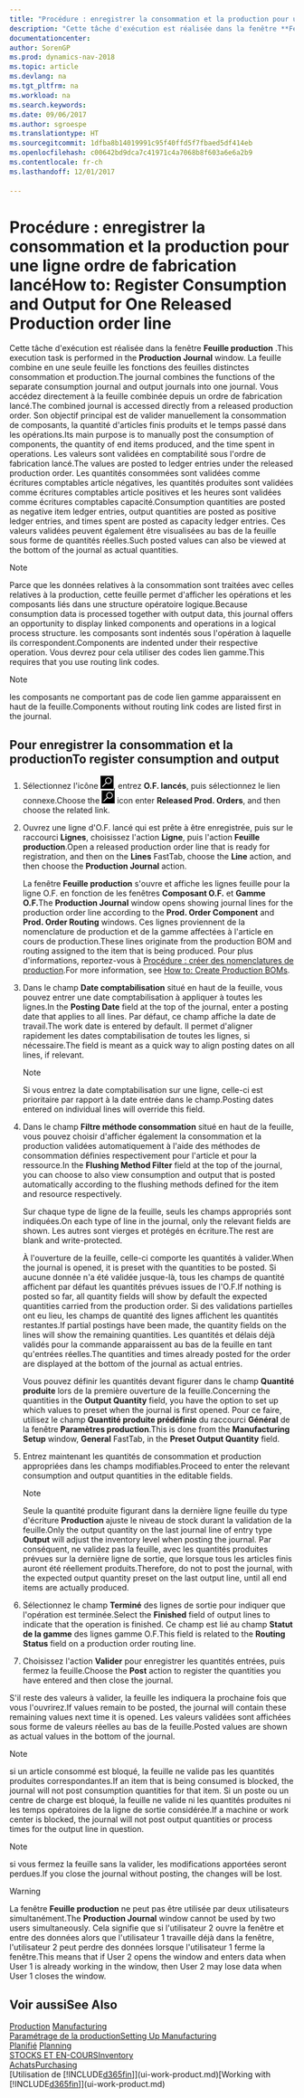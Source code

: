 ```yaml
---
title: "Procédure : enregistrer la consommation et la production pour un ordre de fabrication"
description: "Cette tâche d'exécution est réalisée dans la fenêtre **Feuille production**. La feuille combine en une seule feuille les fonctions des feuilles distinctes consommation et production. Vous accédez directement à la feuille combinée depuis un ordre de fabrication lancé. Son objectif principal est de valider manuellement la consommation de composants, la quantité d'articles finis produits et le temps passé dans les opérations."
documentationcenter: 
author: SorenGP
ms.prod: dynamics-nav-2018
ms.topic: article
ms.devlang: na
ms.tgt_pltfrm: na
ms.workload: na
ms.search.keywords: 
ms.date: 09/06/2017
ms.author: sgroespe
ms.translationtype: HT
ms.sourcegitcommit: 1dfba8b14019991c95f40ffd5f7fbaed5df414eb
ms.openlocfilehash: c00642bd9dca7c41971c4a7068b8f603a6e6a2b9
ms.contentlocale: fr-ch
ms.lasthandoff: 12/01/2017

---
```

# <a name="how-to-register-consumption-and-output-for-one-released-production-order-line"></a><span data-ttu-id="6ab20-106">Procédure : enregistrer la consommation et la production pour une ligne ordre de fabrication lancé</span><span class="sxs-lookup"><span data-stu-id="6ab20-106">How to: Register Consumption and Output for One Released Production order line</span></span>
<span data-ttu-id="6ab20-107">Cette tâche d'exécution est réalisée dans la fenêtre **Feuille production** .</span><span class="sxs-lookup"><span data-stu-id="6ab20-107">This execution task is performed in the **Production Journal** window.</span></span> <span data-ttu-id="6ab20-108">La feuille combine en une seule feuille les fonctions des feuilles distinctes consommation et production.</span><span class="sxs-lookup"><span data-stu-id="6ab20-108">The journal combines the functions of the separate consumption journal and output journals into one journal.</span></span> <span data-ttu-id="6ab20-109">Vous accédez directement à la feuille combinée depuis un ordre de fabrication lancé.</span><span class="sxs-lookup"><span data-stu-id="6ab20-109">The combined journal is accessed directly from a released production order.</span></span> <span data-ttu-id="6ab20-110">Son objectif principal est de valider manuellement la consommation de composants, la quantité d'articles finis produits et le temps passé dans les opérations.</span><span class="sxs-lookup"><span data-stu-id="6ab20-110">Its main purpose is to manually post the consumption of components, the quantity of end items produced, and the time spent in operations.</span></span> <span data-ttu-id="6ab20-111">Les valeurs sont validées en comptabilité sous l'ordre de fabrication lancé.</span><span class="sxs-lookup"><span data-stu-id="6ab20-111">The values are posted to ledger entries under the released production order.</span></span> <span data-ttu-id="6ab20-112">Les quantités consommées sont validées comme écritures comptables article négatives, les quantités produites sont validées comme écritures comptables article positives et les heures sont validées comme écritures comptables capacité.</span><span class="sxs-lookup"><span data-stu-id="6ab20-112">Consumption quantities are posted as negative item ledger entries, output quantities are posted as positive ledger entries, and times spent are posted as capacity ledger entries.</span></span> <span data-ttu-id="6ab20-113">Ces valeurs validées peuvent également être visualisées au bas de la feuille sous forme de quantités réelles.</span><span class="sxs-lookup"><span data-stu-id="6ab20-113">Such posted values can also be viewed at the bottom of the journal as actual quantities.</span></span>  

> [!NOTE]  
>  <span data-ttu-id="6ab20-114">Parce que les données relatives à la consommation sont traitées avec celles relatives à la production, cette feuille permet d'afficher les opérations et les composants liés dans une structure opératoire logique.</span><span class="sxs-lookup"><span data-stu-id="6ab20-114">Because consumption data is processed together with output data, this journal offers an opportunity to display linked components and operations in a logical process structure.</span></span> <span data-ttu-id="6ab20-115">les composants sont indentés sous l'opération à laquelle ils correspondent.</span><span class="sxs-lookup"><span data-stu-id="6ab20-115">Components are indented under their respective operation.</span></span> <span data-ttu-id="6ab20-116">Vous devrez pour cela utiliser des codes lien gamme.</span><span class="sxs-lookup"><span data-stu-id="6ab20-116">This requires that you use routing link codes.</span></span>  

> [!NOTE]  
>  <span data-ttu-id="6ab20-117">les composants ne comportant pas de code lien gamme apparaissent en haut de la feuille.</span><span class="sxs-lookup"><span data-stu-id="6ab20-117">Components without routing link codes are listed first in the journal.</span></span>  

## <a name="to-register-consumption-and-output"></a><span data-ttu-id="6ab20-118">Pour enregistrer la consommation et la production</span><span class="sxs-lookup"><span data-stu-id="6ab20-118">To register consumption and output</span></span>  
1.  <span data-ttu-id="6ab20-119">Sélectionnez l'icône ![Page ou état pour la recherche](media/ui-search/search_small.png "Page ou état pour la recherche"), entrez **O.F. lancés**, puis sélectionnez le lien connexe.</span><span class="sxs-lookup"><span data-stu-id="6ab20-119">Choose the ![Search for Page or Report](media/ui-search/search_small.png "Search for Page or Report icon") icon enter **Released Prod. Orders**, and then choose the related link.</span></span>  
2.  <span data-ttu-id="6ab20-120">Ouvrez une ligne d'O.F. lancé qui est prête à être enregistrée, puis sur le raccourci **Lignes**, choisissez l'action **Ligne**, puis l'action **Feuille production**.</span><span class="sxs-lookup"><span data-stu-id="6ab20-120">Open a released production order line that is ready for registration, and then on the **Lines** FastTab, choose the **Line** action, and then choose the **Production Journal** action.</span></span>  

    <span data-ttu-id="6ab20-121">La fenêtre **Feuille production** s'ouvre et affiche les lignes feuille pour la ligne O.F. en fonction de les fenêtres **Composant O.F.** et **Gamme O.F.**</span><span class="sxs-lookup"><span data-stu-id="6ab20-121">The **Production Journal** window opens showing journal lines for the production order line according to the **Prod. Order Component** and **Prod. Order Routing** windows.</span></span> <span data-ttu-id="6ab20-122">Ces lignes proviennent de la nomenclature de production et de la gamme affectées à l'article en cours de production.</span><span class="sxs-lookup"><span data-stu-id="6ab20-122">These lines originate from the production BOM and routing assigned to the item that is being produced.</span></span> <span data-ttu-id="6ab20-123">Pour plus d'informations, reportez\-vous à [Procédure : créer des nomenclatures de production](production-how-to-create-routings.md).</span><span class="sxs-lookup"><span data-stu-id="6ab20-123">For more information, see [How to: Create Production BOMs](production-how-to-create-routings.md).</span></span>  

3.  <span data-ttu-id="6ab20-124">Dans le champ **Date comptabilisation** situé en haut de la feuille, vous pouvez entrer une date comptabilisation à appliquer à toutes les lignes.</span><span class="sxs-lookup"><span data-stu-id="6ab20-124">In the **Posting Date** field at the top of the journal, enter a posting date that applies to all lines.</span></span> <span data-ttu-id="6ab20-125">Par défaut, ce champ affiche la date de travail.</span><span class="sxs-lookup"><span data-stu-id="6ab20-125">The work date is entered by default.</span></span> <span data-ttu-id="6ab20-126">Il permet d'aligner rapidement les dates comptabilisation de toutes les lignes, si nécessaire.</span><span class="sxs-lookup"><span data-stu-id="6ab20-126">The field is meant as a quick way to align posting dates on all lines, if relevant.</span></span>  

    > [!NOTE]  
    >  <span data-ttu-id="6ab20-127">Si vous entrez la date comptabilisation sur une ligne, celle-ci est prioritaire par rapport à la date entrée dans le champ.</span><span class="sxs-lookup"><span data-stu-id="6ab20-127">Posting dates entered on individual lines will override this field.</span></span>  

4.  <span data-ttu-id="6ab20-128">Dans le champ **Filtre méthode consommation** situé en haut de la feuille, vous pouvez choisir d'afficher également la consommation et la production validées automatiquement à l'aide des méthodes de consommation définies respectivement pour l'article et pour la ressource.</span><span class="sxs-lookup"><span data-stu-id="6ab20-128">In the **Flushing Method Filter** field at the top of the journal, you can choose to also view consumption and output that is posted automatically according to the flushing methods defined for the item and resource respectively.</span></span>  

    <span data-ttu-id="6ab20-129">Sur chaque type de ligne de la feuille, seuls les champs appropriés sont indiquées.</span><span class="sxs-lookup"><span data-stu-id="6ab20-129">On each type of line in the journal, only the relevant fields are shown.</span></span> <span data-ttu-id="6ab20-130">Les autres sont vierges et protégés en écriture.</span><span class="sxs-lookup"><span data-stu-id="6ab20-130">The rest are blank and write-protected.</span></span>  

    <span data-ttu-id="6ab20-131">À l'ouverture de la feuille, celle-ci comporte les quantités à valider.</span><span class="sxs-lookup"><span data-stu-id="6ab20-131">When the journal is opened, it is preset with the quantities to be posted.</span></span> <span data-ttu-id="6ab20-132">Si aucune donnée n'a été validée jusque-là, tous les champs de quantité affichent par défaut les quantités prévues issues de l'O.F.</span><span class="sxs-lookup"><span data-stu-id="6ab20-132">If nothing is posted so far, all quantity fields will show by default the expected quantities carried from the production order.</span></span> <span data-ttu-id="6ab20-133">Si des validations partielles ont eu lieu, les champs de quantité des lignes affichent les quantités restantes.</span><span class="sxs-lookup"><span data-stu-id="6ab20-133">If partial postings have been made, the quantity fields on the lines will show the remaining quantities.</span></span> <span data-ttu-id="6ab20-134">Les quantités et délais déjà validés pour la commande apparaissent au bas de la feuille en tant qu'entrées réelles.</span><span class="sxs-lookup"><span data-stu-id="6ab20-134">The quantities and times already posted for the order are displayed at the bottom of the journal as actual entries.</span></span>  

    <span data-ttu-id="6ab20-135">Vous pouvez définir les quantités devant figurer dans le champ **Quantité produite** lors de la première ouverture de la feuille.</span><span class="sxs-lookup"><span data-stu-id="6ab20-135">Concerning the quantities in the **Output Quantity** field, you have the option to set up which values to preset when the journal is first opened.</span></span> <span data-ttu-id="6ab20-136">Pour ce faire, utilisez le champ **Quantité produite prédéfinie** du raccourci **Général** de la fenêtre **Paramètres production**.</span><span class="sxs-lookup"><span data-stu-id="6ab20-136">This is done from the **Manufacturing Setup** window, **General** FastTab, in the **Preset Output Quantity** field.</span></span> 

5.  <span data-ttu-id="6ab20-137">Entrez maintenant les quantités de consommation et production appropriées dans les champs modifiables.</span><span class="sxs-lookup"><span data-stu-id="6ab20-137">Proceed to enter the relevant consumption and output quantities in the editable fields.</span></span>  

    > [!NOTE]  
    >  <span data-ttu-id="6ab20-138">Seule la quantité produite figurant dans la dernière ligne feuille du type d'écriture **Production** ajuste le niveau de stock durant la validation de la feuille.</span><span class="sxs-lookup"><span data-stu-id="6ab20-138">Only the output quantity on the last journal line of entry type **Output** will adjust the inventory level when posting the journal.</span></span> <span data-ttu-id="6ab20-139">Par conséquent, ne validez pas la feuille, avec les quantités produites prévues sur la dernière ligne de sortie, que lorsque tous les articles finis auront été réellement produits.</span><span class="sxs-lookup"><span data-stu-id="6ab20-139">Therefore, do not to post the journal, with the expected output quantity preset on the last output line, until all end items are actually produced.</span></span>  

6.  <span data-ttu-id="6ab20-140">Sélectionnez le champ **Terminé** des lignes de sortie pour indiquer que l'opération est terminée.</span><span class="sxs-lookup"><span data-stu-id="6ab20-140">Select the **Finished** field of output lines to indicate that the operation is finished.</span></span> <span data-ttu-id="6ab20-141">Ce champ est lié au champ **Statut de la gamme** des lignes gamme O.F.</span><span class="sxs-lookup"><span data-stu-id="6ab20-141">This field is related to the **Routing Status** field on a production order routing line.</span></span>  
7.  <span data-ttu-id="6ab20-142">Choisissez l'action **Valider** pour enregistrer les quantités entrées, puis fermez la feuille.</span><span class="sxs-lookup"><span data-stu-id="6ab20-142">Choose the **Post** action to register the quantities you have entered and then close the journal.</span></span>  

<span data-ttu-id="6ab20-143">S'il reste des valeurs à valider, la feuille les indiquera la prochaine fois que vous l'ouvrirez.</span><span class="sxs-lookup"><span data-stu-id="6ab20-143">If values remain to be posted, the journal will contain these remaining values next time it is opened.</span></span> <span data-ttu-id="6ab20-144">Les valeurs validées sont affichées sous forme de valeurs réelles au bas de la feuille.</span><span class="sxs-lookup"><span data-stu-id="6ab20-144">Posted values are shown as actual values in the bottom of the journal.</span></span>  

> [!NOTE]  
>  <span data-ttu-id="6ab20-145"> si un article consommé est bloqué, la feuille ne valide pas les quantités produites correspondantes.</span><span class="sxs-lookup"><span data-stu-id="6ab20-145">If an item that is being consumed is blocked, the journal will not post consumption quantities for that item.</span></span> <span data-ttu-id="6ab20-146">Si un poste ou un centre de charge est bloqué, la feuille ne valide ni les quantités produites ni les temps opératoires de la ligne de sortie considérée.</span><span class="sxs-lookup"><span data-stu-id="6ab20-146">If a machine or work center is blocked, the journal will not post output quantities or process times for the output line in question.</span></span>  

> [!NOTE]  
>  <span data-ttu-id="6ab20-147">si vous fermez la feuille sans la valider, les modifications apportées seront perdues.</span><span class="sxs-lookup"><span data-stu-id="6ab20-147">If you close the journal without posting, the changes will be lost.</span></span>  

> [!WARNING]  
>  <span data-ttu-id="6ab20-148">La fenêtre **Feuille production** ne peut pas être utilisée par deux utilisateurs simultanément.</span><span class="sxs-lookup"><span data-stu-id="6ab20-148">The **Production Journal** window cannot be used by two users simultaneously.</span></span> <span data-ttu-id="6ab20-149">Cela signifie que si l'utilisateur 2 ouvre la fenêtre et entre des données alors que l'utilisateur 1 travaille déjà dans la fenêtre, l'utilisateur 2 peut perdre des données lorsque l'utilisateur 1 ferme la fenêtre.</span><span class="sxs-lookup"><span data-stu-id="6ab20-149">This means that if User 2 opens the window and enters data when User 1 is already working in the window, then User 2 may lose data when User 1 closes the window.</span></span>  

## <a name="see-also"></a><span data-ttu-id="6ab20-150">Voir aussi</span><span class="sxs-lookup"><span data-stu-id="6ab20-150">See Also</span></span>  
<span data-ttu-id="6ab20-151">[Production](production-manage-manufacturing.md)  </span><span class="sxs-lookup"><span data-stu-id="6ab20-151">[Manufacturing](production-manage-manufacturing.md)  </span></span>  
[<span data-ttu-id="6ab20-152">Paramétrage de la production</span><span class="sxs-lookup"><span data-stu-id="6ab20-152">Setting Up Manufacturing</span></span>](production-configure-production-processes.md)  
<span data-ttu-id="6ab20-153">[Planifié](production-planning.md)    </span><span class="sxs-lookup"><span data-stu-id="6ab20-153">[Planning](production-planning.md)    </span></span>  
[<span data-ttu-id="6ab20-154">STOCKS ET EN-COURS</span><span class="sxs-lookup"><span data-stu-id="6ab20-154">Inventory</span></span>](inventory-manage-inventory.md)  
[<span data-ttu-id="6ab20-155">Achats</span><span class="sxs-lookup"><span data-stu-id="6ab20-155">Purchasing</span></span>](purchasing-manage-purchasing.md)  
<span data-ttu-id="6ab20-156">[Utilisation de [!INCLUDE[d365fin](includes/d365fin_md.md)]](ui-work-product.md)</span><span class="sxs-lookup"><span data-stu-id="6ab20-156">[Working with [!INCLUDE[d365fin](includes/d365fin_md.md)]](ui-work-product.md)</span></span>

